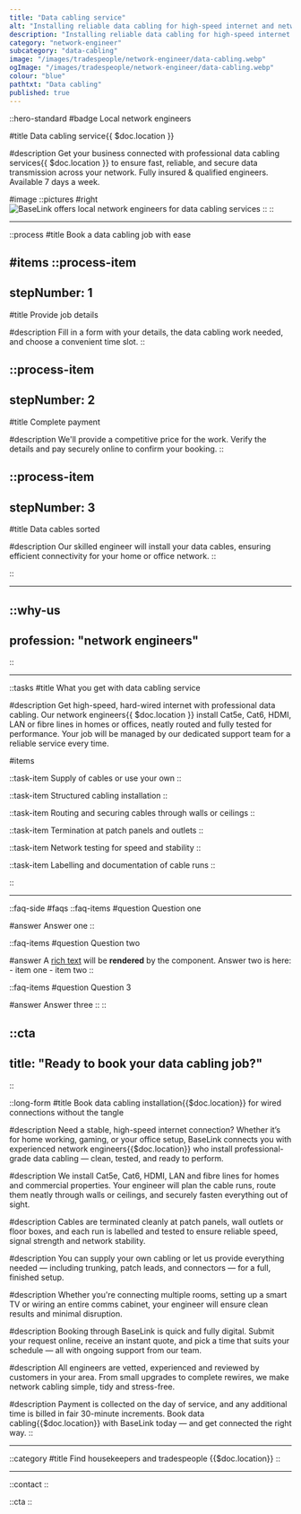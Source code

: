 ```yaml
---
title: "Data cabling service"
alt: "Installing reliable data cabling for high-speed internet and network connections"
description: "Installing reliable data cabling for high-speed internet and network connections"
category: "network-engineer"
subcategory: "data-cabling"
image: "/images/tradespeople/network-engineer/data-cabling.webp"
ogImage: "/images/tradespeople/network-engineer/data-cabling.webp"
colour: "blue"
pathtxt: "Data cabling"
published: true
---
```


::hero-standard
#badge
Local network engineers

#title
Data cabling service{{ $doc.location }}

#description
Get your business connected with professional data cabling services{{ $doc.location }} to ensure fast, reliable, and secure data transmission across your network. Fully insured & qualified engineers. Available 7 days a week.

#image
    ::pictures
    #right
    ![BaseLink offers local network engineers for data cabling services](/images/tradespeople/network-engineer/data-cabling.webp)
    ::
::

---

::process
#title
Book a data cabling job with ease

#items
  ::process-item
  ---
  stepNumber: 1
  ---
  
  #title
  Provide job details

  #description
  Fill in a form with your details, the data cabling work needed, and choose a convenient time slot.
  ::
    
  ::process-item
  ---
  stepNumber: 2
  ---
  #title
  Complete payment

  #description
  We'll provide a competitive price for the work. Verify the details and pay securely online to confirm your booking.
  ::

  ::process-item
  ---
  stepNumber: 3
  ---
  #title
  Data cables sorted

  #description
  Our skilled engineer will install your data cables, ensuring efficient connectivity for your home or office network.
  ::

::

---

::why-us
---
profession: "network engineers"
---
::

---

::tasks
#title
What you get with data cabling service

#description
Get high-speed, hard-wired internet with professional data cabling. Our network engineers{{ $doc.location }} install Cat5e, Cat6, HDMI, LAN or fibre lines in homes or offices, neatly routed and fully tested for performance. Your job will be managed by our dedicated support team for a reliable service every time.

#items

  ::task-item
  Supply of cables or use your own
  ::

  ::task-item
  Structured cabling installation
  ::

  ::task-item
  Routing and securing cables through walls or ceilings
  ::

  ::task-item
  Termination at patch panels and outlets
  ::

  ::task-item
  Network testing for speed and stability
  ::

  ::task-item
  Labelling and documentation of cable runs
  ::

::

---

::faq-side
#faqs
  ::faq-items
  #question
  Question one

  #answer
  Answer one
  ::

  ::faq-items
  #question
  Question two

  #answer
  A [rich text](/services/commercial-cleaning) will be **rendered** by the component.
  Answer two is here:
    - item one
    - item two
  ::

  ::faq-items
  #question
  Question 3

  #answer
  Answer three
  ::
::

::cta
---
title: "Ready to book your data cabling job?"
---
::

::long-form
#title
Book data cabling installation{{$doc.location}} for wired connections without the tangle

#description
Need a stable, high-speed internet connection? Whether it’s for home working, gaming, or your office setup, BaseLink connects you with experienced network engineers{{$doc.location}} who install professional-grade data cabling — clean, tested, and ready to perform.

#description
We install Cat5e, Cat6, HDMI, LAN and fibre lines for homes and commercial properties. Your engineer will plan the cable runs, route them neatly through walls or ceilings, and securely fasten everything out of sight.

#description
Cables are terminated cleanly at patch panels, wall outlets or floor boxes, and each run is labelled and tested to ensure reliable speed, signal strength and network stability.

#description
You can supply your own cabling or let us provide everything needed — including trunking, patch leads, and connectors — for a full, finished setup.

#description
Whether you're connecting multiple rooms, setting up a smart TV or wiring an entire comms cabinet, your engineer will ensure clean results and minimal disruption.

#description
Booking through BaseLink is quick and fully digital. Submit your request online, receive an instant quote, and pick a time that suits your schedule — all with ongoing support from our team.

#description
All engineers are vetted, experienced and reviewed by customers in your area. From small upgrades to complete rewires, we make network cabling simple, tidy and stress-free.

#description
Payment is collected on the day of service, and any additional time is billed in fair 30-minute increments. Book data cabling{{$doc.location}} with BaseLink today — and get connected the right way.
::

---

::category
#title
Find housekeepers and tradespeople {{$doc.location}}
::

---

::contact
::

::cta
::